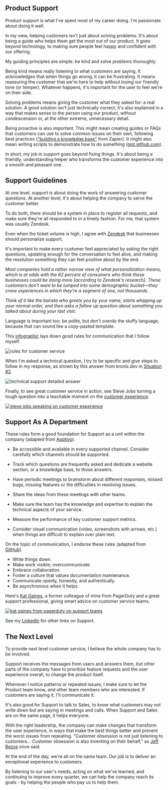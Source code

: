 
## Product Support

Product support is what I've spent most of my career doing. I'm passionate about doing it well.

In my view, helping customers isn't just about solving problems. It's about being a guide who helps them get the most out of our product. It goes beyond technology, to making sure people feel happy and confident with our offering.

My guiding principles are simple: be kind and solve problems thoroughly. 

Being kind means really listening to what customers are saying. It acknowledges that when things go wrong, it can be frustrating. It means reassuring the customer that we're here to help without losing our friendly tone (or temper). Whatever happens, it's important for the user to feel we're on their side. 

Solving problems means giving the customer what they asked for: a real solution. A good solution isn't just technically correct; it's also explained in a way that makes sense to the person using our product, without condescension or, at the other extreme, unnecessary detail.

Being proactive is also important. This might mean creating guides or FAQs that customers can use to solve common issues on their own, following best practices (["building a knowledge base"](https://zapier.com/blog/build-knowledge-base-documentation/) from Zapier). It might also mean writing scripts to demonstrate how to do something ([gist.github.com](https://gist.github.com/julianeon?direction=desc&sort=created)).

In short, my job in support goes beyond fixing things. It's about being a friendly, understanding helper who transforms the customer experience into a smooth and pleasant one.

## Support Guidelines

At one level, support is about doing the work of answering customer questions. At another level, it's about helping the company to serve the customer better.

To do both, there should be a system in place to register all requests, and make sure they're all responded to in a timely fashion. For me, that system was usually Zendesk.

Even when the ticket volume is high, I agree with [Zendesk](https://cxtrends.zendesk.com/trends/trend-3) that businesses should personalize support. 

It's important to make every customer feel appreciated by asking the right questions, updating enough for the conversation to feel alive, and making the resolution something they can feel positive about by the end. 

_Most companies hold a rather narrow view of what personalization means, which is at odds with the 62 percent of consumers who think these businesses could be doing more [according to Zendesk's research]. These customers don’t want to be lumped into some demographic bucket—they crave experiences in which they’re a segment of one, not thousands._

_Think of it like the barista who greets you by your name, starts whipping up your normal order, and then asks a follow up question about something you talked about during your last visit._

Language is important too: be polite, but don't overdo the stuffy language, because that can sound like a copy-pasted template. 

This [infographic](https://fieldedge.com/blog/guide-to-great-customer-service-infographic/) lays down good rules for communication that I follow myself.

![rules for customer service](customer_service_infographic.png)

When I'm asked a technical question, I try to be specific and give steps to follow in my response, as shown by this answer from kronis.dev in [Situation #2](https://quick-answers.kronis.dev/).

![technical support detailed answer](person-2-situation.jpg)

Finally, to see great customer service in action, see Steve Jobs turning a tough question into a teachable moment on the [customer experience](https://www.youtube.com/watch?v=r2O5qKZlI50).

[![steve jobs speaking on customer experience](customer_experience.png)](https://www.youtube.com/watch?v=r2O5qKZlI50)

## Support As A Department

These rules form a good foundation for Support as a unit within the company (adapted from [Apptivo](https://www.apptivo.com/blog/customer-support-importance-types-and-best-practices/)).

- Be accessible and available in every supported channel. Consider carefully which channels should be supported.

- Track which questions are frequently asked and dedicate a website section, or a knowledge base, to those answers.

- Have periodic meetings to brainstorm about different responses, missed bugs, missing features or the difficulties in resolving issues.

- Share the ideas from these meetings with other teams.

- Make sure the team has the knowledge and expertise to explain the technical aspects of your service.

- Measure the performance of key customer support metrics.

- Consider visual communication (video, screenshots with arrows, etc.) when things are difficult to explain over plain text.


On the topic of communication, I endorse these rules (adapted from [GitHub](https://github.blog/2023-10-04-how-to-communicate-like-a-github-engineer-our-principles-practices-and-tools/)).

- Write things down.
- Make work visible; overcommunicate.
- Embrace collaboration.
- Foster a culture that values documentation maintenance.
- Communicate openly, honestly, and authentically.
- Be asynchronous when it helps.

Here's [Kat Gaines](https://www.linkedin.com/in/katgaines/), a former colleague of mine from PagerDuty and a great support professional, giving smart advice on customer service teams.

[![kat gaines from pagerduty on support teams](pd_gaines.png)](https://www.youtube.com/watch?v=f60GvrS-qY4)

See my [LinkedIn](https://www.linkedin.com/in/julianeon/recent-activity/all/) for other links on Support.

## The Next Level 

To provide next level customer service, I believe the whole company has to be involved. 

Support receives the messages from users and answers them, but other parts of the company have to prioritize feature requests and the user experience overall, to change the product itself. 


Whenever I notice patterns or repeated issues, I make sure to let the Product team know, and other team members who are interested. If customers are saying it, I'll communicate it.

It's also good for Support to talk to Sales, to know what customers may not write down but are saying in meetings and calls. When Support and Sales are on the same page, it helps everyone.

With the right leadership, the company can make changes that transform the user experience, in ways that make the best things better and prevent the worst issues from repeating. "Customer obsession is not just listening to customers... Customer obsession is also inventing on their behalf," as [Jeff Bezos](https://www.youtube.com/watch?v=uHvD0DVcKAw) once said.

At the end of the day, we're all on the same team. Our job is to deliver an exceptional experience to customers. 

By listening to our user's needs, acting on what we've learned, and continuing to improve every quarter, we can help the company reach its goals - by helping the people who pay us to help them.




